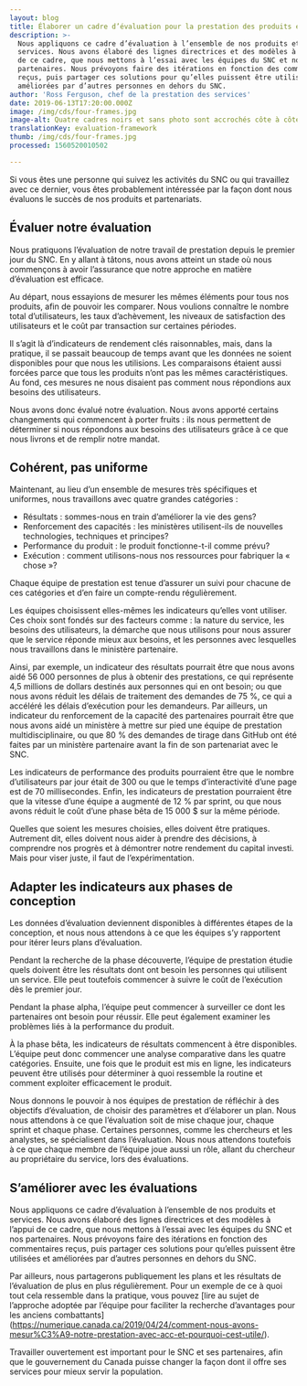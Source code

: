 ```yaml
---
layout: blog
title: Élaborer un cadre d’évaluation pour la prestation des produits et services
description: >-
  Nous appliquons ce cadre d’évaluation à l’ensemble de nos produits et
  services. Nous avons élaboré des lignes directrices et des modèles à l’appui
  de ce cadre, que nous mettons à l’essai avec les équipes du SNC et nos
  partenaires. Nous prévoyons faire des itérations en fonction des commentaires
  reçus, puis partager ces solutions pour qu’elles puissent être utilisées et
  améliorées par d’autres personnes en dehors du SNC.
author: 'Ross Ferguson, chef de la prestation des services'
date: 2019-06-13T17:20:00.000Z
image: /img/cds/four-frames.jpg
image-alt: Quatre cadres noirs et sans photo sont accrochés côte à côte sur un mur blanc.
translationKey: evaluation-framework
thumb: /img/cds/four-frames.jpg
processed: 1560520010502

---
```

 Si vous êtes une personne qui suivez les activités du SNC ou qui travaillez avec ce dernier, vous êtes probablement intéressée par la façon dont nous évaluons le succès de nos produits et partenariats.
 
## Évaluer notre évaluation
 
Nous pratiquons l’évaluation de notre travail de prestation depuis le premier jour du SNC. En y allant à tâtons, nous avons atteint un stade où nous commençons à avoir l’assurance que notre approche en matière d’évaluation est efficace.
 
Au départ, nous essayions de mesurer les mêmes éléments pour tous nos produits, afin de pouvoir les comparer. Nous voulions connaître le nombre total d’utilisateurs, les taux d’achèvement, les niveaux de satisfaction des utilisateurs et le coût par transaction sur certaines périodes.
 
Il s’agit là d’indicateurs de rendement clés raisonnables, mais, dans la pratique, il se passait beaucoup de temps avant que les données ne soient disponibles pour que nous les utilisions. Les comparaisons étaient aussi forcées parce que tous les produits n’ont pas les mêmes caractéristiques. Au fond, ces mesures ne nous disaient pas comment nous répondions aux besoins des utilisateurs.
 
Nous avons donc évalué notre évaluation. Nous avons apporté certains changements qui commencent à porter fruits : ils nous permettent de déterminer si nous répondons aux besoins des utilisateurs grâce à ce que nous livrons et de remplir notre mandat.
 
## Cohérent, pas uniforme
 
Maintenant, au lieu d’un ensemble de mesures très spécifiques et uniformes, nous travaillons avec quatre grandes catégories :
 
* Résultats : sommes-nous en train d’améliorer la vie des gens?
* Renforcement des capacités : les ministères utilisent-ils de nouvelles technologies, techniques et principes?
* Performance du produit : le produit fonctionne-t-il comme prévu?
* Exécution : comment utilisons-nous nos ressources pour fabriquer la « chose »?
 
Chaque équipe de prestation est tenue d’assurer un suivi pour chacune de ces catégories et d’en faire un compte-rendu régulièrement.
 
Les équipes choisissent elles-mêmes les indicateurs qu’elles vont utiliser. Ces choix sont fondés sur des facteurs comme : la nature du service, les besoins des utilisateurs, la démarche que nous utilisons pour nous assurer que le service réponde mieux aux besoins, et les personnes avec lesquelles nous travaillons dans le ministère partenaire.
 
Ainsi, par exemple, un indicateur des résultats pourrait être que nous avons aidé 56&nbsp;000 personnes de plus à obtenir des prestations, ce qui représente 4,5 millions de dollars destinés aux personnes qui en ont besoin; ou que nous avons réduit les délais de traitement des demandes de 75 %, ce qui a accéléré les délais d’exécution pour les demandeurs. Par ailleurs, un indicateur du renforcement de la capacité des partenaires pourrait être que nous avons aidé un ministère à mettre sur pied une équipe de prestation multidisciplinaire, ou que 80 % des demandes de tirage dans GitHub ont été faites par un ministère partenaire avant la fin de son partenariat avec le SNC.
 
Les indicateurs de performance des produits pourraient être que le nombre d’utilisateurs par jour était de 300 ou que le temps d’interactivité d’une page est de 70 millisecondes. Enfin, les indicateurs de prestation pourraient être que la vitesse d’une équipe a augmenté de 12 % par sprint, ou que nous avons réduit le coût d’une phase bêta de 15 000 $ sur la même période.
 
Quelles que soient les mesures choisies, elles doivent être pratiques. Autrement dit, elles doivent nous aider à prendre des décisions, à comprendre nos progrès et à démontrer notre rendement du capital investi. Mais pour viser juste, il faut de l’expérimentation.
 
## Adapter les indicateurs aux phases de conception
 
Les données d’évaluation deviennent disponibles à différentes étapes de la conception, et nous nous attendons à ce que les équipes s’y rapportent pour itérer leurs plans d’évaluation.
 
Pendant la recherche de la phase découverte, l’équipe de prestation étudie quels doivent être les résultats dont ont besoin les personnes qui utilisent un service. Elle peut toutefois commencer à suivre le coût de l’exécution dès le premier jour.
 
Pendant la phase alpha, l’équipe peut commencer à surveiller ce dont les partenaires ont besoin pour réussir. Elle peut également examiner les problèmes liés à la performance du produit.
 
À la phase bêta, les indicateurs de résultats commencent à être disponibles. L’équipe peut donc commencer une analyse comparative dans les quatre catégories. Ensuite, une fois que le produit est mis en ligne, les indicateurs peuvent être utilisés pour déterminer à quoi ressemble la routine et comment exploiter efficacement le produit.
 
Nous donnons le pouvoir à nos équipes de prestation de réfléchir à des objectifs d’évaluation, de choisir des paramètres et d’élaborer un plan. Nous nous attendons à ce que l’évaluation soit de mise chaque jour, chaque sprint et chaque phase. Certaines personnes, comme les chercheurs et les analystes, se spécialisent dans l’évaluation. Nous nous attendons toutefois à ce que chaque membre de l’équipe joue aussi un rôle, allant du chercheur au propriétaire du service, lors des évaluations.
 
## S’améliorer avec les évaluations
 
Nous appliquons ce cadre d’évaluation à l’ensemble de nos produits et services. Nous avons élaboré des lignes directrices et des modèles à l’appui de ce cadre, que nous mettons à l’essai avec les équipes du SNC et nos partenaires. Nous prévoyons faire des itérations en fonction des commentaires reçus, puis partager ces solutions pour qu’elles puissent être utilisées et améliorées par d’autres personnes en dehors du SNC.

Par ailleurs, nous partagerons publiquement les plans et les résultats de l’évaluation de plus en plus régulièrement. Pour un exemple de ce à quoi tout cela ressemble dans la pratique, vous pouvez [lire au sujet de l’approche adoptée par l’équipe pour faciliter la recherche d’avantages pour les anciens combattants] (https://numerique.canada.ca/2019/04/24/comment-nous-avons-mesur%C3%A9-notre-prestation-avec-acc-et-pourquoi-cest-utile/).
 
Travailler ouvertement est important pour le SNC et ses partenaires, afin que le gouvernement du Canada puisse changer la façon dont il offre ses services pour mieux servir la population.

